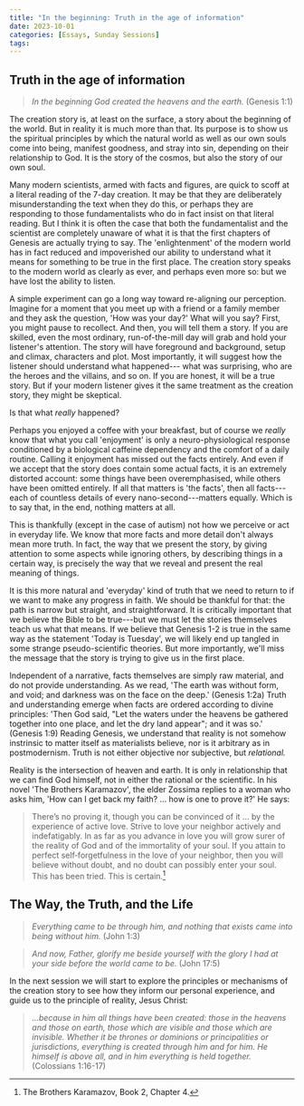 ```yaml
---
title: "In the beginning: Truth in the age of information"
date: 2023-10-01
categories: [Essays, Sunday Sessions]
tags:
---
```


## Truth in the age of information

> *In the beginning God created the heavens and the earth.* (Genesis 1:1)

The creation story is, at least on the surface, a story about the beginning of the world.
But in reality it is much more than that.
Its purpose is to show us the spiritual principles by which the natural world as well as our own souls come into being, manifest goodness, and stray into sin, depending on their relationship to God.
It is the story of the cosmos, but also the story of our own soul.

Many modern scientists, armed with facts and figures, are quick to scoff at a literal reading of the 7-day creation.
It may be that they are deliberately misunderstanding the text when they do this, or perhaps they are responding to those fundamentalists who do in fact insist on that literal reading.
But I think it is often the case that both the fundamentalist and the scientist are completely unaware of what it is that the first chapters of Genesis are actually trying to say.
The 'enlightenment' of the modern world has in fact reduced and impoverished our ability to understand what it means for something to be true in the first place.
The creation story speaks to the modern world as clearly as ever, and perhaps even more so: but we have lost the ability to listen.

A simple experiment can go a long way toward re-aligning our perception.
Imagine for a moment that you meet up with a friend or a family member and they ask the question, 'How was your day?'
What will you say?
First, you might pause to recollect.
And then, you will tell them a story.
If you are skilled, even the most ordinary, run-of-the-mill day will grab and hold your listener's attention.
The story will have foreground and background, setup and climax, characters and plot.
Most importantly, it will suggest how the listener should understand what happened--- what was surprising, who are the heroes and the villains, and so on.
If you are honest, it will be a true story.
But if your modern listener gives it the same treatment as the creation story, they might be skeptical.

Is that what *really* happened?

Perhaps you enjoyed a coffee with your breakfast, but of course we *really* know that what you call 'enjoyment' is only a neuro-physiological response conditioned by a biological caffeine dependency and the comfort of a daily routine.
Calling it enjoyment has missed out the facts entirely.
And even if we accept that the story does contain some actual facts, it is an extremely distorted account: some things have been overemphasised, while others have been omitted entirely.
If all that matters is 'the facts', then all facts---each of countless details of every nano-second---matters equally.
Which is to say that, in the end, nothing matters at all.

This is thankfully (except in the case of autism) not how we perceive or act in everyday life.
We know that more facts and more detail don't always mean more truth.
In fact, the way that we present the story, by giving attention to some aspects while ignoring others, by describing things in a certain way, is precisely the way that we reveal and present the real meaning of things.

It is this more natural and 'everyday' kind of truth that we need to return to if we want to make any progress in faith.
We should be thankful for that: the path is narrow but straight, and straightforward.
It is critically important that we believe the Bible to be true---but we must let the stories themselves teach us what that means.
If we believe that Genesis 1-2 is true in the same way as the statement 'Today is Tuesday', we will likely end up tangled in some strange pseudo-scientific theories.
But more importantly, we'll miss the message that the story is trying to give us in the first place.

Independent of a narrative, facts themselves are simply raw material, and do not provide understanding. As we read, 'The earth was without form, and void; and darkness was on the face on the deep.' (Genesis 1:2a)
Truth and understanding emerge when facts are ordered according to divine principles: 'Then God said, "Let the waters under the heavens be gathered together into one place, and let the dry land appear"; and it was so.' (Genesis 1:9)
Reading Genesis, we understand that reality is not somehow instrinsic to matter itself as materialists believe, nor is it arbitrary as in postmodernism.
Truth is not either objective nor subjective, but *relational.*

Reality is the intersection of heaven and earth.
It is only in relationship that we can find God himself, not in either the rational or the scientific.
In his novel 'The Brothers Karamazov', the elder Zossima replies to a woman who asks him, 'How can I get back my faith? ... how is one to prove it?'
He says:

> There’s no proving it, though you can be convinced of it ... by the experience of active love. Strive to love your neighbor actively and indefatigably. In as far as you advance in love you will grow surer of the reality of God and of the immortality of your soul. If you attain to perfect self‐forgetfulness in the love of your neighbor, then you will believe without doubt, and no doubt can possibly enter your soul. This has been tried. This is certain.[^zossima]

## The Way, the Truth, and the Life

> *Everything came to be through him, and nothing that exists came into being without him.* (John 1:3)

> *And now, Father, glorify me beside yourself with the glory I had at your side before the world came to be.* (John 17:5)

In the next session we will start to explore the principles or mechanisms of the creation story to see how they inform our personal experience, and guide us to the principle of reality, Jesus Christ:

> *...because in him all things have been created: those in the heavens and those on earth, those which are visible and those which are invisible. Whether it be thrones or dominions or principalities or jurisdictions, everything is created through him and for him. He himself is above all, and in him everything is held together.* (Colossians 1:16-17)

[^zossima]: The Brothers Karamazov, Book 2, Chapter 4.
